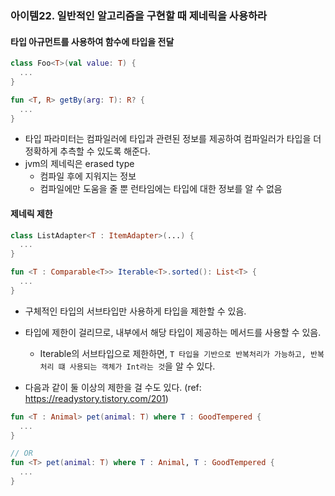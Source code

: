 ### 아이템22. 일반적인 알고리즘을 구현할 때 제네릭을 사용하라

#### 타입 아규먼트를 사용하여 함수에 타입을 전달

```kotlin
class Foo<T>(val value: T) {
  ...
}

fun <T, R> getBy(arg: T): R? {
  ...
}
```
- 타입 파라미터는 컴파일러에 타입과 관련된 정보를 제공하여 컴파일러가 타입을 더 정확하게 추측할 수 있도록 해준다.
- jvm의 제네릭은 erased type
    - 컴파일 후에 지워지는 정보
    - 컴파일에만 도움을 줄 뿐 런타임에는 타입에 대한 정보를 알 수 없음

#### 제네릭 제한

```kotlin
class ListAdapter<T : ItemAdapter>(...) {
  ...
}

fun <T : Comparable<T>> Iterable<T>.sorted(): List<T> {
  ...
}
```
- 구체적인 타입의 서브타입만 사용하게 타입을 제한할 수 있음.
- 타입에 제한이 걸리므로, 내부에서 해당 타입이 제공하는 메서드를 사용할 수 있음.
    - Iterable<Int>의 서브타입으로 제한하면, `T 타입을 기반으로 반복처리가 가능하고, 반복 처리 떄 사용되는 객체가 Int라는 것`을 알 수 있다.

- 다음과 같이 둘 이상의 제한을 걸 수도 있다. (ref: https://readystory.tistory.com/201)
```kotlin
fun <T : Animal> pet(animal: T) where T : GoodTempered {
  ...
}

// OR
fun <T> pet(animal: T) where T : Animal, T : GoodTempered {
  ...
}

```